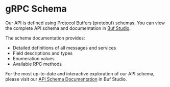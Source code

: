 # gRPC Schema

Our API is defined using Protocol Buffers (protobuf) schemas. You can view the complete API schema and documentation in [Buf Studio](https://buf.build/studio).

The schema documentation provides:

- Detailed definitions of all messages and services
- Field descriptions and types
- Enumeration values
- Available RPC methods

For the most up-to-date and interactive exploration of our API schema, please visit our [API Schema Documentation](https://buf.build/studio) in Buf Studio.
